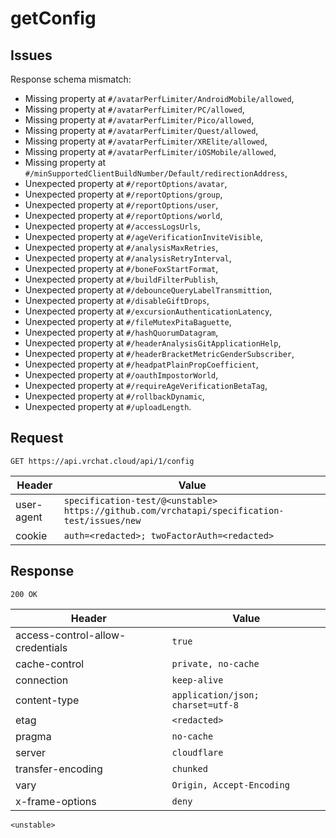 # getConfig

## Issues
Response schema mismatch:
* Missing property at ``#/avatarPerfLimiter/AndroidMobile/allowed``,
* Missing property at ``#/avatarPerfLimiter/PC/allowed``,
* Missing property at ``#/avatarPerfLimiter/Pico/allowed``,
* Missing property at ``#/avatarPerfLimiter/Quest/allowed``,
* Missing property at ``#/avatarPerfLimiter/XRElite/allowed``,
* Missing property at ``#/avatarPerfLimiter/iOSMobile/allowed``,
* Missing property at ``#/minSupportedClientBuildNumber/Default/redirectionAddress``,
* Unexpected property at ``#/reportOptions/avatar``,
* Unexpected property at ``#/reportOptions/group``,
* Unexpected property at ``#/reportOptions/user``,
* Unexpected property at ``#/reportOptions/world``,
* Unexpected property at ``#/accessLogsUrls``,
* Unexpected property at ``#/ageVerificationInviteVisible``,
* Unexpected property at ``#/analysisMaxRetries``,
* Unexpected property at ``#/analysisRetryInterval``,
* Unexpected property at ``#/boneFoxStartFormat``,
* Unexpected property at ``#/buildFilterPublish``,
* Unexpected property at ``#/debounceQueryLabelTransmittion``,
* Unexpected property at ``#/disableGiftDrops``,
* Unexpected property at ``#/excursionAuthenticationLatency``,
* Unexpected property at ``#/fileMutexPitaBaguette``,
* Unexpected property at ``#/hashQuorumDatagram``,
* Unexpected property at ``#/headerAnalysisGitApplicationHelp``,
* Unexpected property at ``#/headerBracketMetricGenderSubscriber``,
* Unexpected property at ``#/headpatPlainPropCoefficient``,
* Unexpected property at ``#/oauthImpostorWorld``,
* Unexpected property at ``#/requireAgeVerificationBetaTag``,
* Unexpected property at ``#/rollbackDynamic``,
* Unexpected property at ``#/uploadLength``.
## Request
`GET https://api.vrchat.cloud/api/1/config`

| Header | Value |
| ------ | ----- |
| user-agent | `specification-test/@<unstable> https://github.com/vrchatapi/specification-test/issues/new` |
| cookie | `auth=<redacted>; twoFactorAuth=<redacted>` |


## Response
`200 OK`

| Header | Value |
| ------ | ----- |
| access-control-allow-credentials | `true` |
| cache-control | `private, no-cache` |
| connection | `keep-alive` |
| content-type | `application/json; charset=utf-8` |
| etag | `<redacted>` |
| pragma | `no-cache` |
| server | `cloudflare` |
| transfer-encoding | `chunked` |
| vary | `Origin, Accept-Encoding` |
| x-frame-options | `deny` |

```jsonc
<unstable>
```
